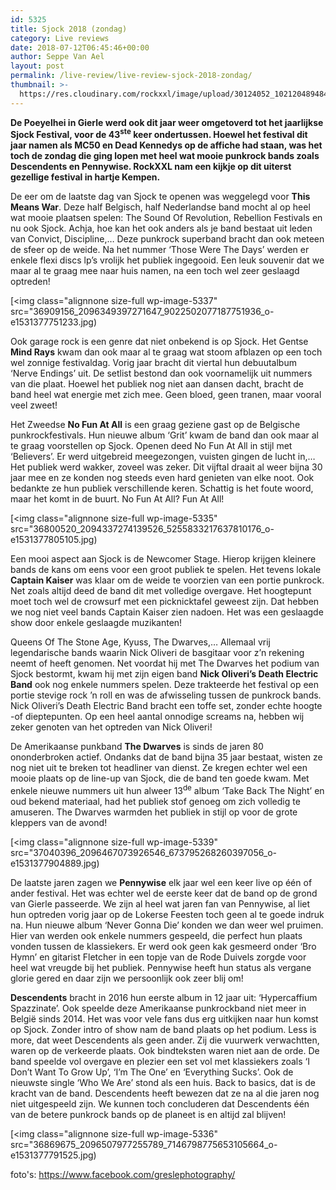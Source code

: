 ```yaml
---
id: 5325
title: Sjock 2018 (zondag)
category: Live reviews
date: 2018-07-12T06:45:46+00:00
author: Seppe Van Ael
layout: post
permalink: /live-review/live-review-sjock-2018-zondag/
thumbnail: >-
  https://res.cloudinary.com/rockxxl/image/upload/30124052_10212048948435908_3981074273237421404_n-1.jpg
---
```

**De Poeyelhei in Gierle werd ook dit jaar weer omgetoverd tot het jaarlijkse Sjock Festival, voor de 43<sup>ste</sup> keer ondertussen. Hoewel het festival dit jaar namen als MC50 en Dead Kennedys op de affiche had staan, was het toch de zondag die ging lopen met heel wat mooie punkrock bands zoals Descendents en Pennywise. RockXXL nam een kijkje op dit uiterst gezellige festival in hartje Kempen.**

De eer om de laatste dag van Sjock te openen was weggelegd voor **This Means War**. Deze half Belgisch, half Nederlandse band mocht al op heel wat mooie plaatsen spelen: The Sound Of Revolution, Rebellion Festivals en nu ook Sjock. Achja, hoe kan het ook anders als je band bestaat uit leden van Convict, Discipline,… Deze punkrock superband bracht dan ook meteen de sfeer op de weide. Na het nummer ‘Those Were The Days’ werden er enkele flexi discs lp’s vrolijk het publiek ingegooid. Een leuk souvenir dat we maar al te graag mee naar huis namen, na een toch wel zeer geslaagd optreden!

[<img class="alignnone size-full wp-image-5337" src="36909156_2096349397271647_9022502077187751936_o-e1531377751233.jpg)

Ook garage rock is een genre dat niet onbekend is op Sjock. Het Gentse **Mind Rays** kwam dan ook maar al te graag wat stoom afblazen op een toch wel zonnige festivaldag. Vorig jaar bracht dit viertal hun debuutalbum ‘Nerve Endings’ uit. De setlist bestond dan ook voornamelijk uit nummers van die plaat. Hoewel het publiek nog niet aan dansen dacht, bracht de band heel wat energie met zich mee. Geen bloed, geen tranen, maar vooral veel zweet!

Het Zweedse **No Fun At All** is een graag geziene gast op de Belgische punkrockfestivals. Hun nieuwe album ‘Grit’ kwam de band dan ook maar al te graag voorstellen op Sjock. Openen deed No Fun At All in stijl met ‘Believers’. Er werd uitgebreid meegezongen, vuisten gingen de lucht in,… Het publiek werd wakker, zoveel was zeker. Dit vijftal draait al weer bijna 30 jaar mee en ze konden nog steeds even hard genieten van elke noot. Ook bedankte ze hun publiek verschillende keren. Schattig is het foute woord, maar het komt in de buurt. No Fun At All? Fun At All!

[<img class="alignnone size-full wp-image-5335" src="36800520_2094337274139526_5255833217637810176_o-e1531377805105.jpg)

Een mooi aspect aan Sjock is de Newcomer Stage. Hierop krijgen kleinere bands de kans om eens voor een groot publiek te spelen. Het tevens lokale **Captain Kaiser** was klaar om de weide te voorzien van een portie punkrock. Net zoals altijd deed de band dit met volledige overgave. Het hoogtepunt moet toch wel de crowsurf met een picknicktafel geweest zijn. Dat hebben we nog niet veel bands Captain Kaiser zien nadoen. Het was een geslaagde show door enkele geslaagde muzikanten!

Queens Of The Stone Age, Kyuss, The Dwarves,… Allemaal vrij legendarische bands waarin Nick Oliveri de basgitaar voor z’n rekening neemt of heeft genomen. Net voordat hij met The Dwarves het podium van Sjock bestormt, kwam hij met zijn eigen band **Nick Oliveri’s Death Electric Band** ook nog enkele nummers spelen. Deze trakteerde het festival op een portie stevige rock ’n roll en was de afwisseling tussen de punkrock bands. Nick Oliveri’s Death Electric Band bracht een toffe set, zonder echte hoogte -of dieptepunten. Op een heel aantal onnodige screams na, hebben wij zeker genoten van het optreden van Nick Oliveri!

De Amerikaanse punkband **The Dwarves** is sinds de jaren 80 ononderbroken actief. Ondanks dat de band bijna 35 jaar bestaat, wisten ze nog niet uit te breken tot headliner van dienst. Ze kregen echter wel een mooie plaats op de line-up van Sjock, die de band ten goede kwam. Met enkele nieuwe nummers uit hun alweer 13<sup>de</sup> album ‘Take Back The Night’ en oud bekend materiaal, had het publiek stof genoeg om zich volledig te amuseren. The Dwarves warmden het publiek in stijl op voor de grote kleppers van de avond!

[<img class="alignnone size-full wp-image-5339" src="37040396_2096467073926546_673795268260397056_o-e1531377904889.jpg)

De laatste jaren zagen we **Pennywise** elk jaar wel een keer live op één of ander festival. Het was echter wel de eerste keer dat de band op de grond van Gierle passeerde. We zijn al heel wat jaren fan van Pennywise, al liet hun optreden vorig jaar op de Lokerse Feesten toch geen al te goede indruk na. Hun nieuwe album ‘Never Gonna Die’ konden we dan weer wel pruimen. Hier van werden ook enkele nummers gespeeld, die perfect hun plaats vonden tussen de klassiekers. Er werd ook geen kak gesmeerd onder ‘Bro Hymn’ en gitarist Fletcher in een topje van de Rode Duivels zorgde voor heel wat vreugde bij het publiek. Pennywise heeft hun status als vergane glorie gered en daar zijn we persoonlijk ook zeer blij om!

**Descendents** bracht in 2016 hun eerste album in 12 jaar uit: ‘Hypercaffium Spazzinate’. Ook speelde deze Amerikaanse punkrockband niet meer in België sinds 2014. Het was voor vele fans dus erg uitkijken naar hun komst op Sjock. Zonder intro of show nam de band plaats op het podium. Less is more, dat weet Descendents als geen ander. Zij die vuurwerk verwachtten, waren op de verkeerde plaats. Ook bindteksten waren niet aan de orde. De band speelde vol overgave en plezier een set vol met klassiekers zoals ‘I Don’t Want To Grow Up’, ‘I’m The One’ en ‘Everything Sucks’. Ook de nieuwste single ‘Who We Are’ stond als een huis. Back to basics, dat is de kracht van de band. Descendents heeft bewezen dat ze na al die jaren nog niet uitgespeeld zijn. We kunnen toch concluderen dat Descendents één van de betere punkrock bands op de planeet is en altijd zal blijven!

[<img class="alignnone size-full wp-image-5336" src="36869675_2096507977255789_7146798775653105664_o-e1531377791525.jpg)

foto's: <https://www.facebook.com/greslephotography/>